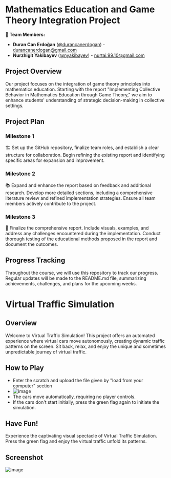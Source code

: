 # Mathematics Education and Game Theory Integration Project

🚀 **Team Members:**
- **Duran Can Erdoğan** ([@durancanerdogan](https://github.com/durancanerdogan)) - durancanerdogan@gmail.com
- **Nurzhigit Yakibayev** ([@nyakibayev](https://github.com/nyakibayev)) - nurtai.99.10@gmail.com

## Project Overview

Our project focuses on the integration of game theory principles into mathematics education. Starting with the report "Implementing Collective Behavior in Mathematics Education through Game Theory," we aim to enhance students' understanding of strategic decision-making in collective settings.

## Project Plan

### Milestone 1
🏗️ Set up the GitHub repository, finalize team roles, and establish a clear structure for collaboration. Begin refining the existing report and identifying specific areas for expansion and improvement.

### Milestone 2
📚 Expand and enhance the report based on feedback and additional research. Develop more detailed sections, including a comprehensive literature review and refined implementation strategies. Ensure all team members actively contribute to the project.

### Milestone 3
🎯 Finalize the comprehensive report. Include visuals, examples, and address any challenges encountered during the implementation. Conduct thorough testing of the educational methods proposed in the report and document the outcomes.

## Progress Tracking

Throughout the course, we will use this repository to track our progress. Regular updates will be made to the README.md file, summarizing achievements, challenges, and plans for the upcoming weeks.

# Virtual Traffic Simulation

## Overview
Welcome to Virtual Traffic Simulation! This project offers an automated experience where virtual cars move autonomously, creating dynamic traffic patterns on the screen. Sit back, relax, and enjoy the unique and sometimes unpredictable journey of virtual traffic.

## How to Play
- Enter the scratch and upload the file given by "load from your computer" section
- ![image](https://github.com/durancanerdogan/Collective-Behaviour-Group-M/assets/151257021/b70402ea-f9ad-4800-8ef6-7a8a7e957df8)
- The cars move automatically, requiring no player controls.
- If the cars don't start initially, press the green flag again to initiate the simulation.

## Have Fun!
Experience the captivating visual spectacle of Virtual Traffic Simulation. Press the green flag and enjoy the virtual traffic unfold its patterns.


## Screenshot
![image](https://github.com/durancanerdogan/Collective-Behaviour-Group-M/assets/151257021/64d4b3cc-370f-410a-9b91-dbb7e7253ddc)

